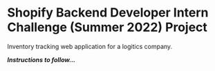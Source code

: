 # Shopify Backend Developer Intern Challenge (Summer 2022) Project

Inventory tracking web application for a logitics company.

***Instructions to follow...***